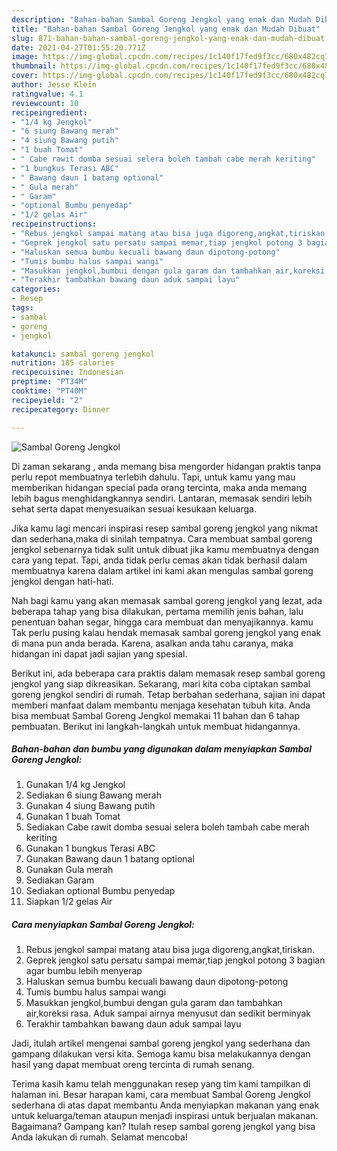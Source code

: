 ```yaml
---
description: "Bahan-bahan Sambal Goreng Jengkol yang enak dan Mudah Dibuat"
title: "Bahan-bahan Sambal Goreng Jengkol yang enak dan Mudah Dibuat"
slug: 871-bahan-bahan-sambal-goreng-jengkol-yang-enak-dan-mudah-dibuat
date: 2021-04-27T01:55:20.771Z
image: https://img-global.cpcdn.com/recipes/1c140f17fed9f3cc/680x482cq70/sambal-goreng-jengkol-foto-resep-utama.jpg
thumbnail: https://img-global.cpcdn.com/recipes/1c140f17fed9f3cc/680x482cq70/sambal-goreng-jengkol-foto-resep-utama.jpg
cover: https://img-global.cpcdn.com/recipes/1c140f17fed9f3cc/680x482cq70/sambal-goreng-jengkol-foto-resep-utama.jpg
author: Jesse Klein
ratingvalue: 4.1
reviewcount: 10
recipeingredient:
- "1/4 kg Jengkol"
- "6 siung Bawang merah"
- "4 siung Bawang putih"
- "1 buah Tomat"
- " Cabe rawit domba sesuai selera boleh tambah cabe merah keriting"
- "1 bungkus Terasi ABC"
- " Bawang daun 1 batang optional"
- " Gula merah"
- " Garam"
- "optional Bumbu penyedap"
- "1/2 gelas Air"
recipeinstructions:
- "Rebus jengkol sampai matang atau bisa juga digoreng,angkat,tiriskan."
- "Geprek jengkol satu persatu sampai memar,tiap jengkol potong 3 bagian agar bumbu lebih menyerap"
- "Haluskan semua bumbu kecuali bawang daun dipotong-potong"
- "Tumis bumbu halus sampai wangi"
- "Masukkan jengkol,bumbui dengan gula garam dan tambahkan air,koreksi rasa. Aduk sampai airnya menyusut dan sedikit berminyak"
- "Terakhir tambahkan bawang daun aduk sampai layu"
categories:
- Resep
tags:
- sambal
- goreng
- jengkol

katakunci: sambal goreng jengkol 
nutrition: 185 calories
recipecuisine: Indonesian
preptime: "PT34M"
cooktime: "PT40M"
recipeyield: "2"
recipecategory: Dinner

---
```



![Sambal Goreng Jengkol](https://img-global.cpcdn.com/recipes/1c140f17fed9f3cc/680x482cq70/sambal-goreng-jengkol-foto-resep-utama.jpg)

Di zaman  sekarang , anda memang bisa mengorder hidangan praktis tanpa perlu repot membuatnya terlebih dahulu. Tapi, untuk kamu yang mau memberikan hidangan special pada orang tercinta, maka anda memang lebih bagus menghidangkannya sendiri. Lantaran, memasak sendiri lebih sehat serta dapat menyesuaikan sesuai kesukaan keluarga.

Jika kamu lagi mencari inspirasi resep sambal goreng jengkol yang nikmat dan sederhana,maka di sinilah tempatnya. Cara membuat sambal goreng jengkol  sebenarnya tidak sulit untuk dibuat jika kamu membuatnya dengan cara yang tepat. Tapi, anda tidak perlu cemas akan tidak berhasil dalam membuatnya 
karena dalam artikel ini kami akan mengulas sambal goreng jengkol dengan hati-hati.  



Nah bagi kamu yang akan memasak sambal goreng jengkol yang lezat, ada beberapa tahap yang bisa dilakukan, pertama memilih jenis bahan, lalu penentuan bahan segar, hingga cara membuat dan menyajikannya. kamu Tak perlu pusing kalau hendak memasak sambal goreng jengkol yang enak di mana pun anda berada. Karena, asalkan anda  tahu caranya, maka hidangan ini dapat jadi sajian yang spesial.

Berikut ini, ada beberapa cara praktis  dalam memasak resep sambal goreng jengkol yang siap dikreasikan. Sekarang, mari kita coba ciptakan sambal goreng jengkol sendiri di rumah. Tetap berbahan sederhana, sajian ini dapat memberi manfaat dalam membantu menjaga kesehatan tubuh kita. Anda bisa membuat Sambal Goreng Jengkol memakai 11 bahan dan 6 tahap pembuatan. Berikut ini langkah-langkah untuk membuat hidangannya.

<!--inarticleads1-->

##### Bahan-bahan dan bumbu yang digunakan dalam menyiapkan Sambal Goreng Jengkol:

1. Gunakan 1/4 kg Jengkol
1. Sediakan 6 siung Bawang merah
1. Gunakan 4 siung Bawang putih
1. Gunakan 1 buah Tomat
1. Sediakan  Cabe rawit domba sesuai selera boleh tambah cabe merah keriting
1. Gunakan 1 bungkus Terasi ABC
1. Gunakan  Bawang daun 1 batang optional
1. Gunakan  Gula merah
1. Sediakan  Garam
1. Sediakan optional Bumbu penyedap
1. Siapkan 1/2 gelas Air




<!--inarticleads2-->

##### Cara menyiapkan Sambal Goreng Jengkol:

1. Rebus jengkol sampai matang atau bisa juga digoreng,angkat,tiriskan.
1. Geprek jengkol satu persatu sampai memar,tiap jengkol potong 3 bagian agar bumbu lebih menyerap
1. Haluskan semua bumbu kecuali bawang daun dipotong-potong
1. Tumis bumbu halus sampai wangi
1. Masukkan jengkol,bumbui dengan gula garam dan tambahkan air,koreksi rasa. Aduk sampai airnya menyusut dan sedikit berminyak
1. Terakhir tambahkan bawang daun aduk sampai layu




Jadi, itulah artikel mengenai  sambal goreng jengkol  yang sederhana dan gampang dilakukan versi kita. Semoga kamu bisa melakukannya dengan hasil yang dapat membuat oreng tercinta di rumah senang. 

Terima kasih kamu telah menggunakan resep yang tim kami tampilkan di halaman ini. Besar harapan kami, cara membuat  Sambal Goreng Jengkol sederhana di atas dapat membantu Anda menyiapkan makanan yang enak untuk keluarga/teman ataupun menjadi inspirasi untuk berjualan makanan. Bagaimana? Gampang kan? Itulah resep sambal goreng jengkol yang bisa Anda lakukan di rumah. Selamat mencoba!


